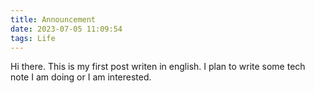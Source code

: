 ```yaml
---
title: Announcement
date: 2023-07-05 11:09:54
tags: Life
---
```


Hi there. This is my first post writen in english. I plan to write some tech note I am doing or I am interested. 
